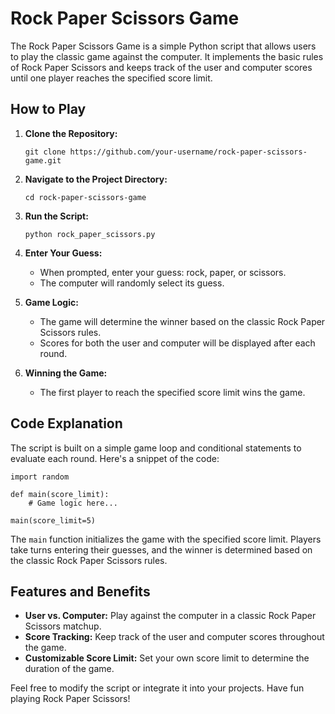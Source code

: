 # Rock Paper Scissors Game

The Rock Paper Scissors Game is a simple Python script that allows users to play the classic game against the computer. It implements the basic rules of Rock Paper Scissors and keeps track of the user and computer scores until one player reaches the specified score limit.

## How to Play

1. **Clone the Repository:**
   ```
   git clone https://github.com/your-username/rock-paper-scissors-game.git
   ```

2. **Navigate to the Project Directory:**
   ```
   cd rock-paper-scissors-game
   ```

3. **Run the Script:**
   ```
   python rock_paper_scissors.py
   ```

4. **Enter Your Guess:**
   - When prompted, enter your guess: rock, paper, or scissors.
   - The computer will randomly select its guess.

5. **Game Logic:**
   - The game will determine the winner based on the classic Rock Paper Scissors rules.
   - Scores for both the user and computer will be displayed after each round.

6. **Winning the Game:**
   - The first player to reach the specified score limit wins the game.

## Code Explanation

The script is built on a simple game loop and conditional statements to evaluate each round. Here's a snippet of the code:

```
import random

def main(score_limit):
    # Game logic here...

main(score_limit=5)
```

The `main` function initializes the game with the specified score limit. Players take turns entering their guesses, and the winner is determined based on the classic Rock Paper Scissors rules.

## Features and Benefits

- **User vs. Computer:** Play against the computer in a classic Rock Paper Scissors matchup.
- **Score Tracking:** Keep track of the user and computer scores throughout the game.
- **Customizable Score Limit:** Set your own score limit to determine the duration of the game.

Feel free to modify the script or integrate it into your projects. Have fun playing Rock Paper Scissors!
